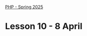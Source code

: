 [PHP - Spring 2025](https://github.com/arturomorarioja-kea/WD_PHP_F25/blob/main/README.md)

# Lesson 10 - 8 April

[--> 1MA presentations: Abdullah + Daniel Causevic]: #

[- Films REST API(https://github.com/arturomorarioja/php_films_rest_api)]: #
